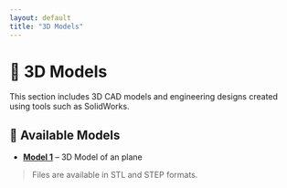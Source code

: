 ```yaml
---
layout: default
title: "3D Models"
---
```


# 🧱 3D Models

This section includes 3D CAD models and engineering designs created using tools such as SolidWorks.

## 📂 Available Models

- **[Model 1](3D_models/10-06-2025)** – 3D Model of an plane

> Files are available in STL and STEP formats.
